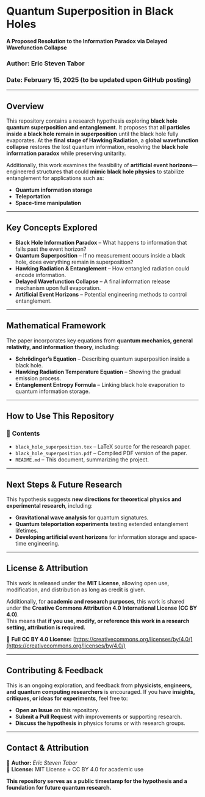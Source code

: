 # Quantum Superposition in Black Holes  
**A Proposed Resolution to the Information Paradox via Delayed Wavefunction Collapse**  

### **Author:** Eric Steven Tabor  
### **Date:** February 15, 2025 (to be updated upon GitHub posting)  

---

## **Overview**  
This repository contains a research hypothesis exploring **black hole quantum superposition and entanglement**. It proposes that **all particles inside a black hole remain in superposition** until the black hole fully evaporates. At the **final stage of Hawking Radiation**, a **global wavefunction collapse** restores the lost quantum information, resolving the **black hole information paradox** while preserving unitarity.  

Additionally, this work examines the feasibility of **artificial event horizons**—engineered structures that could **mimic black hole physics** to stabilize entanglement for applications such as:  
- **Quantum information storage**  
- **Teleportation**  
- **Space-time manipulation**  

---

## **Key Concepts Explored**  
- **Black Hole Information Paradox** – What happens to information that falls past the event horizon?  
- **Quantum Superposition** – If no measurement occurs inside a black hole, does everything remain in superposition?  
- **Hawking Radiation & Entanglement** – How entangled radiation could encode information.  
- **Delayed Wavefunction Collapse** – A final information release mechanism upon full evaporation.  
- **Artificial Event Horizons** – Potential engineering methods to control entanglement.  

---

## **Mathematical Framework**  
The paper incorporates key equations from **quantum mechanics, general relativity, and information theory**, including:  
- **Schrödinger’s Equation** – Describing quantum superposition inside a black hole.  
- **Hawking Radiation Temperature Equation** – Showing the gradual emission process.  
- **Entanglement Entropy Formula** – Linking black hole evaporation to quantum information storage.  

---

## **How to Use This Repository**  
### 📄 **Contents**
- `black_hole_superposition.tex` – LaTeX source for the research paper.  
- `black_hole_superposition.pdf` – Compiled PDF version of the paper.  
- `README.md` – This document, summarizing the project.  

---

## **Next Steps & Future Research**
This hypothesis suggests **new directions for theoretical physics and experimental research**, including:  
- **Gravitational wave analysis** for quantum signatures.  
- **Quantum teleportation experiments** testing extended entanglement lifetimes.  
- **Developing artificial event horizons** for information storage and space-time engineering.  

---

## **License & Attribution**
This work is released under the **MIT License**, allowing open use, modification, and distribution as long as credit is given.  

Additionally, for **academic and research purposes**, this work is shared under the **Creative Commons Attribution 4.0 International License (CC BY 4.0)**.  
This means that **if you use, modify, or reference this work in a research setting, attribution is required.**  

🔗 **Full CC BY 4.0 License:** [https://creativecommons.org/licenses/by/4.0/](https://creativecommons.org/licenses/by/4.0/)  

---

## **Contributing & Feedback**
This is an ongoing exploration, and feedback from **physicists, engineers, and quantum computing researchers** is encouraged. If you have **insights, critiques, or ideas for experiments**, feel free to:  
- **Open an Issue** on this repository.  
- **Submit a Pull Request** with improvements or supporting research.  
- **Discuss the hypothesis** in physics forums or with research groups.  

---

## **Contact & Attribution**
📧 **Author:** *Eric Steven Tabor*  
📜 **License:** MIT License + CC BY 4.0 for academic use  

**This repository serves as a public timestamp for the hypothesis and a foundation for future quantum research.**  
